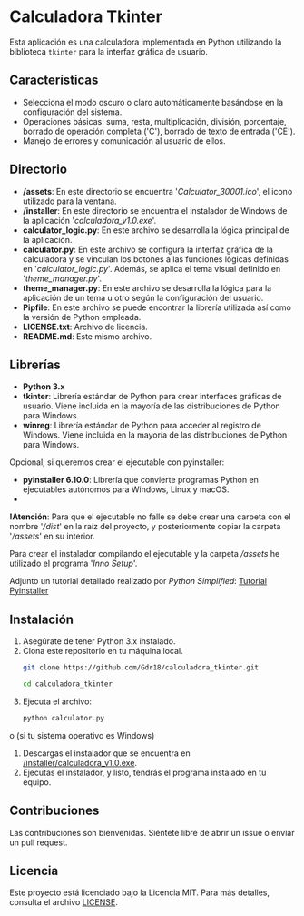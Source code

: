 # Calculadora Tkinter

Esta aplicación es una calculadora implementada en Python utilizando la biblioteca `tkinter` para la interfaz gráfica de usuario.

## Características

- Selecciona el modo oscuro o claro automáticamente basándose en la configuración del sistema.
- Operaciones básicas: suma, resta, multiplicación, división, porcentaje, borrado de operación completa ('C'), borrado de texto de entrada ('CE').
- Manejo de errores y comunicación al usuario de ellos.

## Directorio
- **/assets**: En este directorio se encuentra '*Calculator_30001.ico*', el icono utilizado para la ventana.
- **/installer**: En este directorio se encuentra el instalador de Windows de la aplicación '*calculadora_v1.0.exe*'.
- **calculator_logic.py**: En este archivo se desarrolla la lógica principal de la aplicación.
- **calculator.py**: En este archivo se configura la interfaz gráfica de la calculadora y se vinculan los botones a las funciones lógicas definidas en '*calculator_logic.py*'. Además, se aplica el tema visual definido en '*theme_manager.py*'.
- **theme_manager.py**: En este archivo se desarrolla la lógica para la aplicación de un tema u otro según la configuración del usuario.
- **Pipfile**: En este archivo se puede encontrar la librería utilizada así como la versión de Python empleada.
- **LICENSE.txt**: Archivo de licencia.
- **README.md**: Este mismo archivo.

## Librerías

- **Python 3.x**
- **tkinter**: Librería estándar de Python para crear interfaces gráficas de usuario. Viene incluida en la mayoría de las distribuciones de Python para Windows.
- **winreg**: Librería estándar de Python para acceder al registro de Windows. Viene incluida en la mayoría de las distribuciones de Python para Windows.

Opcional, si queremos crear el ejecutable con pyinstaller:
- **pyinstaller 6.10.0**: Librería que convierte programas Python en ejecutables autónomos para Windows, Linux y macOS.
- 
**!Atención**: Para que el ejecutable no falle se debe crear una carpeta con el nombre '*/dist*' en la raíz del proyecto, y posteriormente copiar la carpeta '*/assets*' en su interior.

Para crear el instalador compilando el ejecutable y la carpeta */assets* he utilizado el programa '*Inno Setup*'. 

Adjunto un tutorial detallado realizado por *Python Simplified*: 
[Tutorial Pyinstaller](https://www.youtube.com/watch?v=p3tSLatmGvU&t=226s)

## Instalación

1. Asegúrate de tener Python 3.x instalado.
2. Clona este repositorio en tu máquina local.
    ```bash
    git clone https://github.com/Gdr18/calculadora_tkinter.git
    ```
    ```bash
    cd calculadora_tkinter
    ```
3. Ejecuta el archivo:
   ```bash
   python calculator.py
   ```

o (si tu sistema operativo es Windows)

1. Descargas el instalador que se encuentra en [/installer/calculadora_v1.0.exe](/installer/calculadora_v1.0.exe).
2. Ejecutas el instalador, y listo, tendrás el programa instalado en tu equipo.

## Contribuciones

Las contribuciones son bienvenidas. Siéntete libre de abrir un issue o enviar un pull request.

## Licencia

Este proyecto está licenciado bajo la Licencia MIT. Para más detalles, consulta el archivo [LICENSE](LICENSE.txt).